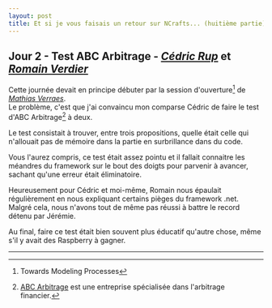 ```yaml
---
layout: post
title: Et si je vous faisais un retour sur NCrafts... (huitième partie)
---
```


## Jour 2 - Test ABC Arbitrage - [*Cédric Rup*][CedricRup] et [*Romain Verdier*][RomainVerdier]

Cette journée devait en principe débuter par la session d'ouverture[^1] de [*Mathias Verraes*][MathiasVerraes].  
Le problème, c'est que j'ai convaincu mon comparse Cédric de faire le test d'ABC Arbitrage[^2] à deux.

Le test consistait à trouver, entre trois propositions, quelle était celle qui n'allouait pas de mémoire dans la partie en surbrillance dans du code.

Vous l'aurez compris, ce test était assez pointu et il fallait connaitre les méandres du framework sur le bout des doigts pour parvenir à avancer, sachant qu'une erreur était éliminatoire.

Heureusement pour Cédric et moi-même, Romain nous épaulait régulièrement en nous expliquant certains pièges du framework .net.  
Malgré cela, nous n'avons tout de même pas réussi à battre le record détenu par Jérémie.

Au final, faire ce test était bien souvent plus éducatif qu'autre chose, même s'il y avait des Raspberry à gagner.

---

[^1]: Towards Modeling Processes
[^2]: [ABC Arbitrage][ABC] est une entreprise spécialisée dans l'arbitrage financier.

[MathiasVerraes]: https://twitter.com/mathiasverraes
[CedricRup]: https://twitter.com/cedricrup
[RomainVerdier]: https://twitter.com/romainverdier
[ABC]: http://www.abc-arbitrage.com/